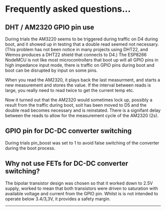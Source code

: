 # Frequently asked questions...

## DHT / AM2320 GPIO pin use

During trials the AM3220 seems to be triggered during traffic on D4 during boot, and it showed up in testing that a double read seemed
not necessary. (This problem has not been notice in many projects using DHT22, and Wemos produces a DHT22 shield that connects to D4.)
The ESP8266 NodeMCU is not like most microcontrollers that boot up will all GPIO pins in high impedance input mode, there
is traffic on GPIO pins during boot and boot can be disrupted by input on some pins.

When you read the AM2320, it plays back the last measurment, and starts a new measurement and stores the value. If the interval between
reads is large, you really need to read twice to get the current temp etc.

Now it turned out that the AM2320 would sometimes lock up, possibly a result from the traffic during boot, soit has been moved to D5
and the double read becomes necessary and is reinstated. There is a signifant delay between the reads to allow for the measurement
cycle of the AM2320 (2s).

## GPIO pin for DC-DC converter switching

During trials pin_boost was set to 1 to avoid false switching of the converter during the boot process.

## Why not use FETs for DC-DC converter switching?

The bipolar transistor design was chosen so that it worked down to 2.5V supply, worked to mean that both transistors were driven
to saturation with available voltage and current from the GPIO pin. Whilst is is not intended to operate below 3.4/3,3V, it provides a safety margin.
 




***
